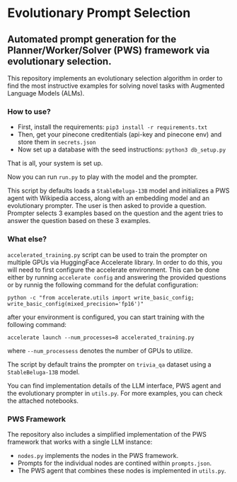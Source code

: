 # Evolutionary Prompt Selection
## Automated prompt generation for the Planner/Worker/Solver (PWS) framework via evolutionary selection.
This repository implements an evolutionary selection algorithm in order to find the most instructive examples for solving novel tasks with Augmented Language Models (ALMs).

### How to use?
* First, install the requirements: `pip3 install -r requirements.txt`
* Then, get your pinecone creditentials (api-key and pinecone env) and store them in `secrets.json`
* Now set up a database with the seed instructions: `python3 db_setup.py`

That is all, your system is set up. 

Now you can run `run.py` to play with the model and the prompter.

This script by defaults loads a `StableBeluga-13B` model and initializes a PWS agent with Wikipedia access, along with an embedding model and an evolutionary prompter.
The user is then asked to provide a question.
Prompter selects 3 examples based on the question and the agent tries to answer the question based on these 3 examples.

### What else?
`accelerated_training.py` script can be used to train the prompter on multiple GPUs via HuggingFace Accelerate library.
In order to do this, you will need to first configure the accelerate environment.
This can be done either by running `accelerate config` and answering the provided questions 
or by runnig the following command for the defulat configuration:

`python -c "from accelerate.utils import write_basic_config; write_basic_config(mixed_precision='fp16')"`

after your environment is configured, you can start training with the following command:

`accelerate launch --num_processes=8 accelerated_training.py`

where `--num_processess` denotes the number of GPUs to utilize.

The script by default trains the prompter on `trivia_qa` dataset using a `StableBeluga-13B` model.

You can find implementation details of the LLM interface, PWS agent and the evolutionary prompter in `utils.py`.
For more examples, you can check the attached notebooks.

### PWS Framework
The repository also includes a simplified implementation of the PWS framework that works with a single LLM instance:
* `nodes.py` implements the nodes in the PWS framework.
* Prompts for the individual nodes are contined within `prompts.json`.
* The PWS agent that combines these nodes is implemented in `utils.py`.
